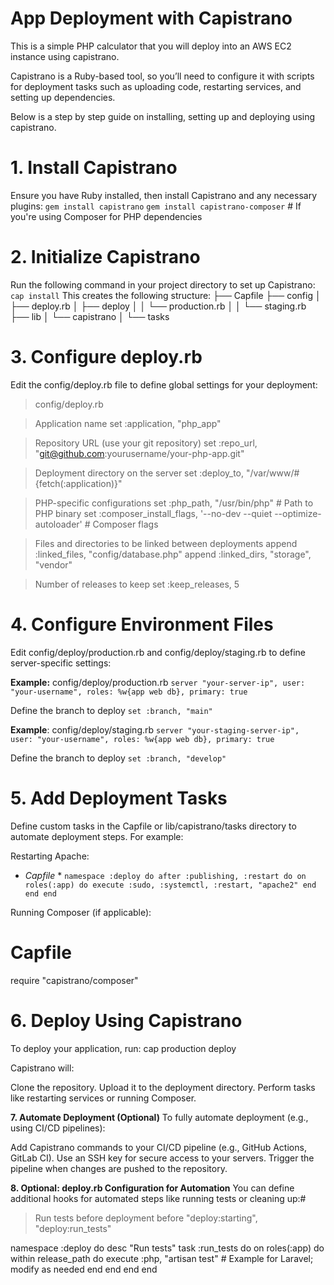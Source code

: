 # App Deployment with Capistrano
This is a simple PHP calculator that you will deploy into an AWS EC2 instance using capistrano.

Capistrano is a Ruby-based tool, so you’ll need to configure it with scripts for deployment tasks such as uploading code, restarting services, and setting up dependencies.

Below is a step by step guide on installing, setting up and deploying using capistrano.

# 1. Install Capistrano
Ensure you have Ruby installed, then install Capistrano and any necessary plugins:
`gem install capistrano`
`gem install capistrano-composer` # If you're using Composer for PHP dependencies


# 2. Initialize Capistrano
Run the following command in your project directory to set up Capistrano:
`cap install`
This creates the following structure:
├── Capfile
├── config
│   ├── deploy.rb
│   ├── deploy
│   │   └── production.rb
│   │   └── staging.rb
├── lib
│   └── capistrano
│       └── tasks


# 3. Configure deploy.rb
Edit the config/deploy.rb file to define global settings for your deployment:
>config/deploy.rb

>Application name
set :application, "php_app"

>Repository URL (use your git repository)
set :repo_url, "git@github.com:yourusername/your-php-app.git"

>Deployment directory on the server
set :deploy_to, "/var/www/#{fetch(:application)}"

>PHP-specific configurations
set :php_path, "/usr/bin/php" # Path to PHP binary
set :composer_install_flags, '--no-dev --quiet --optimize-autoloader' # Composer flags

>Files and directories to be linked between deployments
append :linked_files, "config/database.php"
append :linked_dirs, "storage", "vendor"

>Number of releases to keep
set :keep_releases, 5


# 4. Configure Environment Files
Edit config/deploy/production.rb and config/deploy/staging.rb to define server-specific settings:

**Example:** config/deploy/production.rb
`server "your-server-ip", user: "your-username", roles: %w{app web db}, primary: true`

Define the branch to deploy
`set :branch, "main"`

**Example**: config/deploy/staging.rb
`server "your-staging-server-ip", user: "your-username", roles: %w{app web db}, primary: true`

Define the branch to deploy
`set :branch, "develop"`


# 5. Add Deployment Tasks
Define custom tasks in the Capfile or lib/capistrano/tasks directory to automate deployment steps. For example:

Restarting Apache:
* *Capfile* *
`namespace :deploy do
  after :publishing, :restart do
    on roles(:app) do
      execute :sudo, :systemctl, :restart, "apache2"
    end
  end
end`


Running Composer (if applicable):
# Capfile
require "capistrano/composer"


# 6. Deploy Using Capistrano
To deploy your application, run:
cap production deploy

Capistrano will:

Clone the repository.
Upload it to the deployment directory.
Perform tasks like restarting services or running Composer.


**7. Automate Deployment (Optional)**
To fully automate deployment (e.g., using CI/CD pipelines):

Add Capistrano commands to your CI/CD pipeline (e.g., GitHub Actions, GitLab CI).
Use an SSH key for secure access to your servers.
Trigger the pipeline when changes are pushed to the repository.


**8. Optional: deploy.rb Configuration for Automation**
You can define additional hooks for automated steps like running tests or cleaning up:#

>Run tests before deployment
before "deploy:starting", "deploy:run_tests"

namespace :deploy do
  desc "Run tests"
  task :run_tests do
    on roles(:app) do
      within release_path do
        execute :php, "artisan test" # Example for Laravel; modify as needed
      end
    end
  end
end
